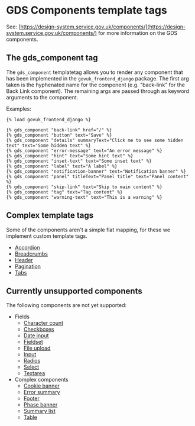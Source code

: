 # GDS Components template tags

See: [https://design-system.service.gov.uk/components/](https://design-system.service.gov.uk/components/) for more information on the GDS components.

## The gds_component tag
The `gds_component` templatetag allows you to render any component that has been implemented in the `govuk_frontend_django` package. The first arg taken is the hyphenated name for the component (e.g. "back-link" for the Back Link component). The remaining args are passed through as keyword arguments to the component.

Examples:

```django
{% load govuk_frontend_django %}

{% gds_component "back-link" href="/" %}
{% gds_component "button" text="Save" %}
{% gds_component "details" summaryText="Click me to see some hidden text" text="Some hidden text" %}
{% gds_component "error-message" text="An error message" %}
{% gds_component "hint" text="Some hint text" %}
{% gds_component "inset-text" text="Some inset text" %}
{% gds_component "label" text="A label" %}
{% gds_component "notification-banner" text="Notification banner" %}
{% gds_component "panel" titleText="Panel title" text="Panel content" %}
{% gds_component "skip-link" text="Skip to main content" %}
{% gds_component "tag" text="Tag content" %}
{% gds_component "warning-text" text="This is a warning" %}
```

## Complex template tags

Some of the components aren't a simple flat mapping, for these we implement custom template tags.

- [Accordion](./accordion.md)
- [Breadcrumbs](./breadcrumbs.md)
- [Header](./header.md)
- [Pagination](./pagination.md)
- [Tabs](./tabs.md)

## Currently unsupported components

The following components are not yet supported:

- Fields
    - [Character count](https://design-system.service.gov.uk/components/character-count/)
    - [Checkboxes](https://design-system.service.gov.uk/components/checkboxes/)
    - [Date input](https://design-system.service.gov.uk/components/date-input/)
    - [Fieldset](https://design-system.service.gov.uk/components/fieldset/)
    - [File upload](https://design-system.service.gov.uk/components/file-upload/)
    - [Input](https://design-system.service.gov.uk/components/input/)
    - [Radios](https://design-system.service.gov.uk/components/radios/)
    - [Select](https://design-system.service.gov.uk/components/select/)
    - [Textarea](https://design-system.service.gov.uk/components/textarea/)
- Complex components
    - [Cookie banner](https://design-system.service.gov.uk/components/cookie-banner/)
    - [Error summary](https://design-system.service.gov.uk/components/error-summary/)
    - [Footer](https://design-system.service.gov.uk/components/footer/)
    - [Phase banner](https://design-system.service.gov.uk/components/phase-banner/)
    - [Summary list](https://design-system.service.gov.uk/components/summary-list/)
    - [Table](https://design-system.service.gov.uk/components/table/)
